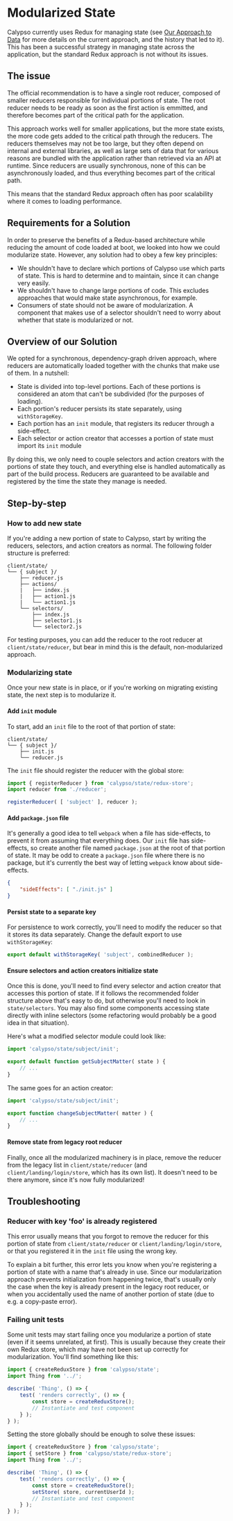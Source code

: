 # Modularized State

Calypso currently uses Redux for managing state (see [Our Approach to Data](./our-approach-to-data.md) for more details on the current approach, and the history that led to it). This has been a successful strategy in managing state across the application, but the standard Redux approach is not without its issues.

## The issue

The official recommendation is to have a single root reducer, composed of smaller reducers responsible for individual portions of state. The root reducer needs to be ready as soon as the first action is emmitted, and therefore becomes part of the critical path for the application.

This approach works well for smaller applications, but the more state exists, the more code gets added to the critical path through the reducers. The reducers themselves may not be too large, but they often depend on internal and external libraries, as well as large sets of data that for various reasons are bundled with the application rather than retrieved via an API at runtime. Since reducers are usually synchronous, none of this can be asynchronously loaded, and thus everything becomes part of the critical path.

This means that the standard Redux approach often has poor scalability where it comes to loading performance.

## Requirements for a Solution

In order to preserve the benefits of a Redux-based architecture while reducing the amount of code loaded at boot, we looked into how we could modularize state. However, any solution had to obey a few key principles:

- We shouldn't have to declare which portions of Calypso use which parts of state. This is hard to determine and to maintain, since it can change very easily.
- We shouldn't have to change large portions of code. This excludes approaches that would make state asynchronous, for example.
- Consumers of state should not be aware of modularization. A component that makes use of a selector shouldn't need to worry about whether that state is modularized or not.

## Overview of our Solution

We opted for a synchronous, dependency-graph driven approach, where reducers are automatically loaded together with the chunks that make use of them. In a nutshell:

- State is divided into top-level portions. Each of these portions is considered an atom that can't be subdivided (for the purposes of loading).
- Each portion's reducer persists its state separately, using `withStorageKey`.
- Each portion has an `init` module, that registers its reducer through a side-effect.
- Each selector or action creator that accesses a portion of state must import its `init` module

By doing this, we only need to couple selectors and action creators with the portions of state they touch, and everything else is handled automatically as part of the build process. Reducers are guaranteed to be available and registered by the time the state they manage is needed.

## Step-by-step

### How to add new state

If you're adding a new portion of state to Calypso, start by writing the reducers, selectors, and action creators as normal. The following folder structure is preferred:

```text
client/state/
└── { subject }/
    ├── reducer.js
    ├── actions/
    |   ├── index.js
    |   ├── action1.js
    |   └── action1.js
    └── selectors/
        ├── index.js
        ├── selector1.js
        └── selector2.js
```

For testing purposes, you can add the reducer to the root reducer at `client/state/reducer`, but bear in mind this is the default, non-modularized approach.

### Modularizing state

Once your new state is in place, or if you're working on migrating existing state, the next step is to modularize it.

#### Add `init` module

To start, add an `init` file to the root of that portion of state:

```text
client/state/
└── { subject }/
    ├── init.js
    └── reducer.js
```

The `init` file should register the reducer with the global store:

```js
import { registerReducer } from 'calypso/state/redux-store';
import reducer from './reducer';

registerReducer( [ 'subject' ], reducer );
```

#### Add `package.json` file

It's generally a good idea to tell `webpack` when a file has side-effects, to prevent it from assuming that everything does. Our `init` file has side-effects, so create another file named `package.json` at the root of that portion of state. It may be odd to create a `package.json` file where there is no package, but it's currently the best way of letting `webpack` know about side-effects.

```json
{
	"sideEffects": [ "./init.js" ]
}
```

#### Persist state to a separate key

For persistence to work correctly, you'll need to modify the reducer so that it stores its data separately. Change the default export to use `withStorageKey`:

```js
export default withStorageKey( 'subject', combinedReducer );
```

#### Ensure selectors and action creators initialize state

Once this is done, you'll need to find every selector and action creator that accesses this portion of state. If it follows the recommended folder structure above that's easy to do, but otherwise you'll need to look in `state/selectors`. You may also find some components accessing state directly with inline selectors (some refactoring would probably be a good idea in that situation).

Here's what a modified selector module could look like:

```js
import 'calypso/state/subject/init';

export default function getSubjectMatter( state ) {
	// ...
}
```

The same goes for an action creator:

```js
import 'calypso/state/subject/init';

export function changeSubjectMatter( matter ) {
	// ...
}
```

#### Remove state from legacy root reducer

Finally, once all the modularized machinery is in place, remove the reducer from the legacy list in `client/state/reducer` (and `client/landing/login/store`, which has its own list). It doesn't need to be there anymore, since it's now fully modularized!

## Troubleshooting

### Reducer with key 'foo' is already registered

This error usually means that you forgot to remove the reducer for this portion of state from `client/state/reducer` or `client/landing/login/store`, or that you registered it in the `init` file using the wrong key.

To explain a bit further, this error lets you know when you're registering a portion of state with a name that's already in use. Since our modularization approach prevents initialization from happening twice, that's usually only the case when the key is already present in the legacy root reducer, or when you accidentally used the name of another portion of state (due to e.g. a copy-paste error).

### Failing unit tests

Some unit tests may start failing once you modularize a portion of state (even if it seems unrelated, at first). This is usually because they create their own Redux store, which may have not been set up correctly for modularization. You'll find something like this:

```js
import { createReduxStore } from 'calypso/state';
import Thing from '../';

describe( 'Thing', () => {
	test( 'renders correctly', () => {
		const store = createReduxStore();
		// Instantiate and test component
	} );
} );
```

Setting the store globally should be enough to solve these issues:

```js
import { createReduxStore } from 'calypso/state';
import { setStore } from 'calypso/state/redux-store';
import Thing from '../';

describe( 'Thing', () => {
	test( 'renders correctly', () => {
		const store = createReduxStore();
		setStore( store, currentUserId );
		// Instantiate and test component
	} );
} );
```
